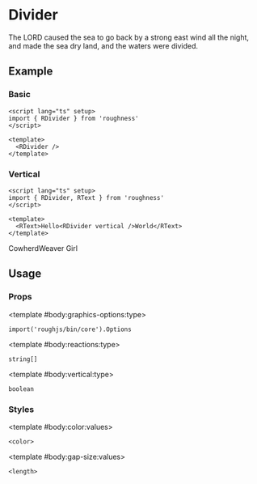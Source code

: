 <script lang="ts" setup>
import { RDetails, RDivider, RSpace, RTable, RText } from 'roughness'
</script>

# Divider

The LORD caused the sea to go back by a strong east wind all the night, and made the sea dry land, and the waters were divided.

## Example

### Basic

<RDetails>
  <template #summary>Show Code</template>

```vue
<script lang="ts" setup>
import { RDivider } from 'roughness'
</script>

<template>
  <RDivider />
</template>
```

</RDetails>

<RDivider />

### Vertical

<RDetails>
  <template #summary>Show Code</template>

```vue
<script lang="ts" setup>
import { RDivider, RText } from 'roughness'
</script>

<template>
  <RText>Hello<RDivider vertical />World</RText>
</template>
```

</RDetails>

<RText>Cowherd<RDivider vertical />Weaver Girl</RText>

## Usage

### Props

<RSpace overflow>
<RTable
  :columns="['name', 'type', 'default', 'description']"
  :rows="['graphics-options', 'reactions', 'vertical']"
>
  <template #body:*:name="{ row }">{{ row }}</template>

  <template #body:graphics-options:type>

  `import('roughjs/bin/core').Options`

  </template>
  <template #body:graphics-options:description>

  [Options for Rough.js](https://github.com/rough-stuff/rough/wiki#options).

  See [Graphics Configuration](/components/graphics#component-prop).

  </template>

  <template #body:reactions:type>

  `string[]`

  </template>
  <template #body:reactions:default>

  `[]`

  </template>
  <template #body:reactions:description>

  States that trigger graphics redrawing.

  See [Reactions](/guide/theme#reactions).

  </template>

  <template #body:vertical:type>

  `boolean`

  </template>
  <template #body:vertical:default>

  `false`

  </template>
  <template #body:vertical:description>
    Whether to display vertical divider.
  </template>
</RTable>
</RSpace>

### Styles

<RSpace overflow>
<RTable
  :columns="['name', 'values', 'default', 'description']"
  :rows="['color', 'gap-size']"
>
  <template #body:*:name="{ row }">--r-divider-{{ row }}</template>

  <template #body:color:values>

  `<color>`

  </template>
  <template #body:color:default>

  `var(--r-common-primary-color)`

  </template>
  <template #body:color:description>
    Color of the divider.
  </template>

  <template #body:gap-size:values>

  `<length>`

  </template>
  <template #body:gap-size:default>

  `12px`

  </template>
  <template #body:gap-size:description>
    Size of the divider gap.
  </template>
</RTable>
</RSpace>
